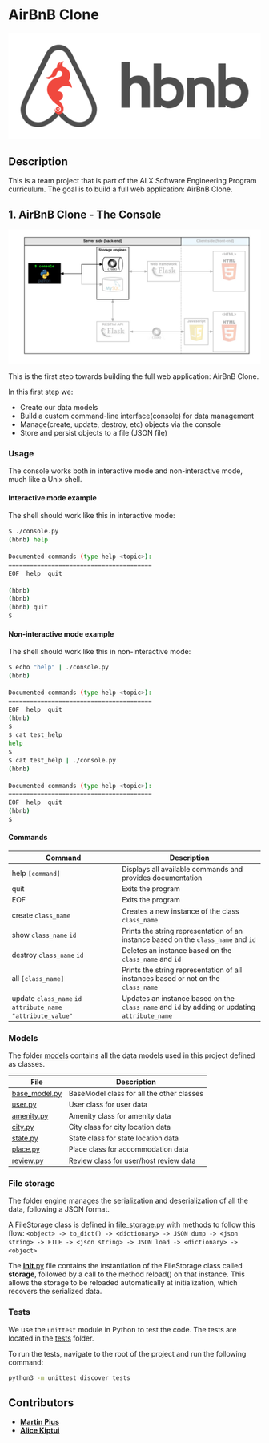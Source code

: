 # AirBnB Clone

![hbnb image](/images/hbnb.png)

## Description

This is a team project that is part of the ALX Software Engineering Program curriculum.
The goal is to build a full web application: AirBnB Clone.

## 1. AirBnB Clone - The Console

![Console flow image](/images/console.png)

This is the first step towards building the full web application: AirBnB Clone.

In this first step we:

- Create our data models
- Build a custom command-line interface(console) for data management
- Manage(create, update, destroy, etc) objects via the console
- Store and persist objects to a file (JSON file)

### Usage

The console works both in interactive mode and non-interactive mode, much like a Unix shell.

#### Interactive mode example

The shell should work like this in interactive mode:

```bash
$ ./console.py
(hbnb) help

Documented commands (type help <topic>):
========================================
EOF  help  quit

(hbnb)
(hbnb)
(hbnb) quit
$
```

#### Non-interactive mode example

The shell should work like this in non-interactive mode:

```bash
$ echo "help" | ./console.py
(hbnb)

Documented commands (type help <topic>):
========================================
EOF  help  quit
(hbnb)
$
$ cat test_help
help
$
$ cat test_help | ./console.py
(hbnb)

Documented commands (type help <topic>):
========================================
EOF  help  quit
(hbnb)
$
```

#### Commands

| Command                                                       | Description                                                                                   |
| ------------------------------------------------------------- | --------------------------------------------------------------------------------------------- |
| help `[command]`                                              | Displays all available commands and provides documentation                                    |
| quit                                                          | Exits the program                                                                             |
| EOF                                                           | Exits the program                                                                             |
| create `class_name`                                           | Creates a new instance of the class `class_name`                                              |
| show `class_name` `id`                                        | Prints the string representation of an instance based on the `class_name` and `id`            |
| destroy `class_name` `id`                                     | Deletes an instance based on the `class_name` and `id`                                        |
| all `[class_name]`                                            | Prints the string representation of all instances based or not on the `class_name`            |
| update `class_name` `id` `attribute_name` `"attribute_value"` | Updates an instance based on the `class_name` and `id` by adding or updating `attribute_name` |

### Models

The folder [models](./models/) contains all the data models used in this project defined as classes.

| File                                    | Description                               |
| --------------------------------------- | ----------------------------------------- |
| [base_model.py](./models/base_model.py) | BaseModel class for all the other classes |
| [user.py](./models/user.py)             | User class for user data                  |
| [amenity.py](./models/amenity.py)       | Amenity class for amenity data            |
| [city.py](./models/city.py)             | City class for city location data         |
| [state.py](./models/state.py)           | State class for state location data       |
| [place.py](./models/place.py)           | Place class for accommodation data        |
| [review.py](./models/review.py)         | Review class for user/host review data    |

### File storage

The folder [engine](./models/engine/) manages the serialization and deserialization of all the data, following a JSON format.

A FileStorage class is defined in [file_storage.py](./models/engine/file_storage.py) with methods to follow this flow:
`<object> -> to_dict() -> <dictionary> -> JSON dump -> <json string> -> FILE -> <json string> -> JSON load -> <dictionary> -> <object>`

The [**init**.py](./models/__init__.py) file contains the instantiation of the FileStorage class called **storage**, followed by a call to the method reload() on that instance.
This allows the storage to be reloaded automatically at initialization, which recovers the serialized data.

### Tests

We use the `unittest` module in Python to test the code. The tests are located in the [tests](./tests/) folder.

To run the tests, navigate to the root of the project and run the following command:

```bash
python3 -m unittest discover tests
```

## Contributors

- [**Martin Pius**](https://github.com/martinmulwa)
- [**Alice Kiptui**](https://github.com/JEPTUI)
